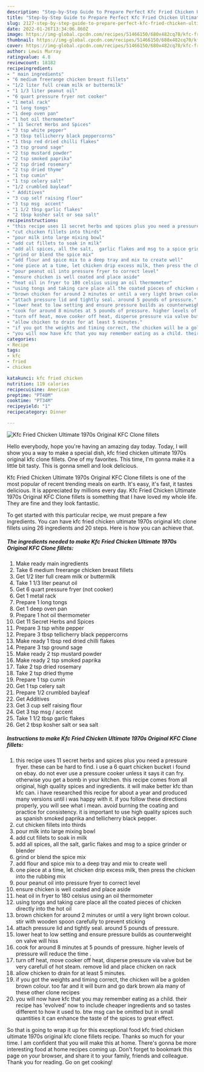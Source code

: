 ```yaml
---
description: "Step-by-Step Guide to Prepare Perfect Kfc Fried Chicken Ultimate 1970s Original KFC Clone fillets"
title: "Step-by-Step Guide to Prepare Perfect Kfc Fried Chicken Ultimate 1970s Original KFC Clone fillets"
slug: 2127-step-by-step-guide-to-prepare-perfect-kfc-fried-chicken-ultimate-1970s-original-kfc-clone-fillets
date: 2022-01-26T13:34:06.860Z
image: https://img-global.cpcdn.com/recipes/51466150/680x482cq70/kfc-fried-chicken-ultimate-1970s-original-kfc-clone-fillets-recipe-main-photo.jpg
thumbnail: https://img-global.cpcdn.com/recipes/51466150/680x482cq70/kfc-fried-chicken-ultimate-1970s-original-kfc-clone-fillets-recipe-main-photo.jpg
cover: https://img-global.cpcdn.com/recipes/51466150/680x482cq70/kfc-fried-chicken-ultimate-1970s-original-kfc-clone-fillets-recipe-main-photo.jpg
author: Lewis Murray
ratingvalue: 4.8
reviewcount: 18182
recipeingredient:
- " main ingredients"
- "6 medium freerange chicken breast fillets"
- "1/2 liter full cream milk or buttermilk"
- "1 1/3 liter peanut oil"
- "6 quart pressure fryer not cooker"
- "1 metal rack"
- "1 long tongs"
- "1 deep oven pan"
- "1 hot oil thermometer"
- " 11 Secret Herbs and Spices"
- "3 tsp white pepper"
- "3 tbsp tellicherry black peppercorns"
- "1 tbsp red dried chilli flakes"
- "3 tsp ground sage"
- "2 tsp mustard powder"
- "2 tsp smoked paprika"
- "2 tsp dried rosemary"
- "2 tsp dried thyme"
- "1 tsp cumin"
- "1 tsp celery salt"
- "1/2 crumbled bayleaf"
- " Additives"
- "3 cup self raising flour"
- "3 tsp msg  accent"
- "1 1/2 tbsp garlic flakes"
- "2 tbsp kosher salt or sea salt"
recipeinstructions:
- "this recipe uses 11 secret herbs and spices plus you need a pressure fryer. these can be hard to find. i use a 6 quart chicken bucket i found on ebay. do not ever use a pressure cooker unless it says it can fry. otherwise you get a bomb in your kitchen. this recipe comes from all original, high quality spices and ingredients. it will make better kfc than kfc can. i have researched this recipe for about a year and produced many versions until i was happy with it. if you follow these directions properly, you will see what i mean. avoid burning the coating and practice for consistency. it is important to use high quality spices such as spanish smoked paprika and tellicherry black pepper."
- "cut chicken fillets into thirds"
- "pour milk into large mixing bowl"
- "add cut fillets to soak in milk"
- "add all spices, all the salt,  garlic flakes and msg to a spice grinder or blender"
- "grind or blend the spice mix"
- "add flour and spice mix to a deep tray and mix to create well"
- "one piece at a time, let chicken drip excess milk, then press the chicken into the rubbing mix"
- "pour peanut oil into pressure fryer to correct level"
- "ensure chicken is well coated and place aside"
- "heat oil in fryer to 180 celsius using an oil thermometer"
- "using tongs and taking care place all the coated pieces of chicken directly into the hot oil"
- "brown chicken for around 2 minutes or until a very light brown colour. stir with wooden spoon carefully to prevent sticking"
- "attach pressure lid and tightly seal. around 5 pounds of pressure."
- "lower heat to low setting and ensure pressure builds as counterweight on valve will hiss"
- "cook for around 8 minutes at 5 pounds of pressure. higher levels of pressure will reduce the time ."
- "turn off heat, move cooker off heat, disperse pressure via valve but be very carefull of hot steam. remove lid and place chicken on rack"
- "allow chicken to drain for at least 5 minutes."
- "if you got the weights and timing correct, the chicken will be a golden brown colour. too far and it will burn and go dark brown ala many of these other clone recipes"
- "you will now have kfc that you may remember eating as a child. their recipe has &#39;evolved&#39; now to include cheaper ingredients and so tastes different to how it used to. btw msg can be omitted but in small quantities it can enhance the taste of the spices to great effect."
categories:
- Recipe
tags:
- kfc
- fried
- chicken

katakunci: kfc fried chicken 
nutrition: 119 calories
recipecuisine: American
preptime: "PT40M"
cooktime: "PT34M"
recipeyield: "1"
recipecategory: Dinner

---
```



![Kfc Fried Chicken Ultimate 1970s Original KFC Clone fillets](https://img-global.cpcdn.com/recipes/51466150/680x482cq70/kfc-fried-chicken-ultimate-1970s-original-kfc-clone-fillets-recipe-main-photo.jpg)

Hello everybody, hope you're having an amazing day today. Today, I will show you a way to make a special dish, kfc fried chicken ultimate 1970s original kfc clone fillets. One of my favorites. This time, I'm gonna make it a little bit tasty. This is gonna smell and look delicious.

Kfc Fried Chicken Ultimate 1970s Original KFC Clone fillets is one of the most popular of recent trending meals on earth. It's easy, it's fast, it tastes delicious. It is appreciated by millions every day. Kfc Fried Chicken Ultimate 1970s Original KFC Clone fillets is something that I have loved my whole life. They are fine and they look fantastic.




To get started with this particular recipe, we must prepare a few ingredients. You can have kfc fried chicken ultimate 1970s original kfc clone fillets using 26 ingredients and 20 steps. Here is how you can achieve that.

<!--inarticleads1-->

##### The ingredients needed to make Kfc Fried Chicken Ultimate 1970s Original KFC Clone fillets:

1. Make ready  main ingredients
1. Take 6 medium freerange chicken breast fillets
1. Get 1/2 liter full cream milk or buttermilk
1. Take 1 1/3 liter peanut oil
1. Get 6 quart pressure fryer (not cooker)
1. Get 1 metal rack
1. Prepare 1 long tongs
1. Get 1 deep oven pan
1. Prepare 1 hot oil thermometer
1. Get  11 Secret Herbs and Spices
1. Prepare 3 tsp white pepper
1. Prepare 3 tbsp tellicherry black peppercorns
1. Make ready 1 tbsp red dried chilli flakes
1. Prepare 3 tsp ground sage
1. Make ready 2 tsp mustard powder
1. Make ready 2 tsp smoked paprika
1. Take 2 tsp dried rosemary
1. Take 2 tsp dried thyme
1. Prepare 1 tsp cumin
1. Get 1 tsp celery salt
1. Prepare 1/2 crumbled bayleaf
1. Get  Additives
1. Get 3 cup self raising flour
1. Get 3 tsp msg / accent
1. Take 1 1/2 tbsp garlic flakes
1. Get 2 tbsp kosher salt or sea salt




<!--inarticleads2-->

##### Instructions to make Kfc Fried Chicken Ultimate 1970s Original KFC Clone fillets:

1. this recipe uses 11 secret herbs and spices plus you need a pressure fryer. these can be hard to find. i use a 6 quart chicken bucket i found on ebay. do not ever use a pressure cooker unless it says it can fry. otherwise you get a bomb in your kitchen. this recipe comes from all original, high quality spices and ingredients. it will make better kfc than kfc can. i have researched this recipe for about a year and produced many versions until i was happy with it. if you follow these directions properly, you will see what i mean. avoid burning the coating and practice for consistency. it is important to use high quality spices such as spanish smoked paprika and tellicherry black pepper.
1. cut chicken fillets into thirds
1. pour milk into large mixing bowl
1. add cut fillets to soak in milk
1. add all spices, all the salt,  garlic flakes and msg to a spice grinder or blender
1. grind or blend the spice mix
1. add flour and spice mix to a deep tray and mix to create well
1. one piece at a time, let chicken drip excess milk, then press the chicken into the rubbing mix
1. pour peanut oil into pressure fryer to correct level
1. ensure chicken is well coated and place aside
1. heat oil in fryer to 180 celsius using an oil thermometer
1. using tongs and taking care place all the coated pieces of chicken directly into the hot oil
1. brown chicken for around 2 minutes or until a very light brown colour. stir with wooden spoon carefully to prevent sticking
1. attach pressure lid and tightly seal. around 5 pounds of pressure.
1. lower heat to low setting and ensure pressure builds as counterweight on valve will hiss
1. cook for around 8 minutes at 5 pounds of pressure. higher levels of pressure will reduce the time .
1. turn off heat, move cooker off heat, disperse pressure via valve but be very carefull of hot steam. remove lid and place chicken on rack
1. allow chicken to drain for at least 5 minutes.
1. if you got the weights and timing correct, the chicken will be a golden brown colour. too far and it will burn and go dark brown ala many of these other clone recipes
1. you will now have kfc that you may remember eating as a child. their recipe has &#39;evolved&#39; now to include cheaper ingredients and so tastes different to how it used to. btw msg can be omitted but in small quantities it can enhance the taste of the spices to great effect.




So that is going to wrap it up for this exceptional food kfc fried chicken ultimate 1970s original kfc clone fillets recipe. Thanks so much for your time. I am confident that you will make this at home. There's gonna be more interesting food at home recipes coming up. Don't forget to bookmark this page on your browser, and share it to your family, friends and colleague. Thank you for reading. Go on get cooking!
